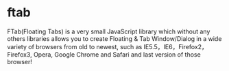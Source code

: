 # ftab
FTab(Floating Tabs) is a very small JavaScript library which without any others libraries allows you to create Floating &amp; Tab Window/Dialog in a wide variety of browsers from old to newest, such as IE5.5，IE6，Firefox2，Firefox3, Opera, Google Chrome and Safari and last version of those browser!
